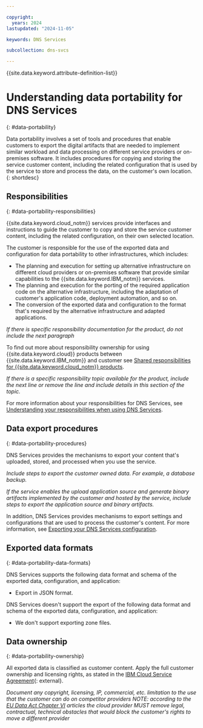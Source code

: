 ```yaml
---

copyright:
  years: 2024
lastupdated: "2024-11-05"

keywords: DNS Services

subcollection: dns-svcs

---
```


{{site.data.keyword.attribute-definition-list}} 

# Understanding data portability for DNS Services 
{: #data-portability}

Data portability involves a set of tools and procedures that enable customers to export the digital artifacts that are needed to implement similar workload and data processing on different service providers or on-premises software. It includes procedures for copying and storing the service customer content, including the related configuration that is used by the service to store and process the data, on the customer's own location.
{: shortdesc}

## Responsibilities
{: #data-portability-responsibilities}

{{site.data.keyword.cloud_notm}} services provide interfaces and instructions to guide the customer to copy and store the service customer content, including the related configuration, on their own selected location.

The customer is responsible for the use of the exported data and configuration for data portability to other infrastructures, which includes:

- The planning and execution for setting up alternative infrastructure on different cloud providers or on-premises software that provide similar capabilities to the {{site.data.keyword.IBM_notm}} services.
- The planning and execution for the porting of the required application code on the alternative infrastructure, including the adaptation of customer's application code, deployment automation, and so on.
- The conversion of the exported data and configuration to the format that's required by the alternative infrastructure and adapted applications.

*If there is specific responsibility documentation for the product, do not include the next paragraph*

To find out more about responsibility ownership for using {{site.data.keyword.cloud}} products between {{site.data.keyword.IBM_notm}} and customer see [Shared responsibilities for {{site.data.keyword.cloud_notm}} products](/docs/overview?topic=overview-shared-responsibilities).

*If there is a specific responsibility topic available for the product, include the next line or remove the line and include details in this section of the topic.*

For more information about your responsibilities for DNS Services, see [Understanding your responsibilities when using DNS Services](/docs/dns-svcs?topic=dns-svcs-responsibilities-dns-svcs).

## Data export procedures
{: #data-portability-procedures}

DNS Services provides the mechanisms to export your content that's uploaded, stored, and processed when you use the service. 

*Include steps to export the customer owned data. For example, a database backup.*

*If the service enables the upload application source and generate binary artifacts implemented by the customer and hosted by the service, include steps to export the application source and binary artifacts.*

In addition, DNS Services provides mechanisms to export settings and configurations that are used to process the customer's content. For more information, see [Exporting your DNS Services configuration](/docs/dns-svcs?topic=dns-svcs-writing-dns-svcs-config-to-file).


## Exported data formats
{: #data-portability-data-formats}

DNS Services supports the following data format and schema of the exported data, configuration, and application:
* Export in JSON format.

DNS Services doesn't support the export of the following data format and schema of the exported data, configuration, and application:
* We don't support exporting zone files.

## Data ownership
{: #data-portability-ownership}

All exported data is classified as customer content. Apply the full customer ownership and licensing rights, as stated in the [IBM Cloud Service Agreement](https://www.ibm.com/terms/?id=Z126-6304_WS){: external}.

*Document any copyright, licensing, IP, commercial, etc. limitation to the use that the customer can do on competitor providers
NOTE: according to the [EU Data Act Chapter VI](https://eur-lex.europa.eu/legal-content/EN/TXT/HTML/?uri=OJ:L_202302854&qid=1721987901212#d1e3171-1-1) articles the cloud provider MUST remove legal, contractual, technical obstacles that would block the customer's rights to move a different provider*
